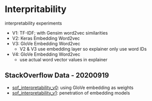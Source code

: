 # Interpritability
interpretability experiments
- V1: TF-IDF; with Gensim word2vec similarities
- V2: Keras Embedding Word2vec
- V3: GloVe Embedding Word2vec
  - V2 & V3 use embedding layer so explainer only use word IDs
- V4: GloVe Embedding Word2vec
  - use actual word vector values in explainer


## StackOverflow Data - 20200919
- [sof_interpretability_v0](https://github.com/DrJieTao/Interpritability/blob/master/sof_interpretability_v0.ipynb): using GloVe embedding as weights
- [sof_interpretability_v1](https://github.com/DrJieTao/Interpritability/blob/master/sof_interpretability_v1.ipynb): penetration of embedding models
